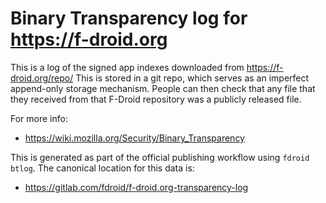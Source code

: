 
# Binary Transparency log for https://f-droid.org

This is a log of the signed app indexes downloaded from
https://f-droid.org/repo/ This is stored in a git repo, which
serves as an imperfect append-only storage mechanism.  People can then
check that any file that they received from that F-Droid repository
was a publicly released file.

For more info:
* https://wiki.mozilla.org/Security/Binary_Transparency

This is generated as part of the official publishing workflow using `fdroid
btlog`.  The canonical location for this data is:

* https://gitlab.com/fdroid/f-droid.org-transparency-log
